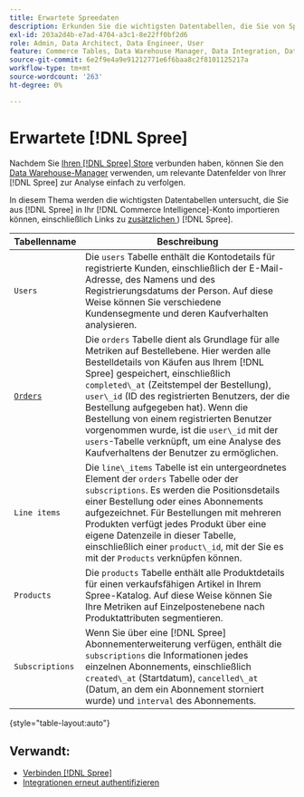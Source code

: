 ```yaml
---
title: Erwartete Spreedaten
description: Erkunden Sie die wichtigsten Datentabellen, die Sie von Spree in Ihr - [!DNL Commerce Intelligence]  importieren können.
exl-id: 203a2d4b-e7ad-4704-a3c1-8e22ff0bf2d6
role: Admin, Data Architect, Data Engineer, User
feature: Commerce Tables, Data Warehouse Manager, Data Integration, Data Import/Export
source-git-commit: 6e2f9e4a9e91212771e6f6baa8c2f8101125217a
workflow-type: tm+mt
source-wordcount: '263'
ht-degree: 0%

---
```


# Erwartete [!DNL Spree]

Nachdem Sie [Ihren [!DNL Spree] Store](../../../data-analyst/importing-data/integrations/spree.md) verbunden haben, können Sie den [Data Warehouse-Manager](../../data-warehouse-mgr/tour-dwm.md) verwenden, um relevante Datenfelder von Ihrer [!DNL Spree] zur Analyse einfach zu verfolgen.

In diesem Thema werden die wichtigsten Datentabellen untersucht, die Sie aus [!DNL Spree] in Ihr [!DNL Commerce Intelligence]-Konto importieren können, einschließlich Links zu [zusätzlichen ](https://guides.spreecommerce.org/developer/addresses.html#address)) [!DNL Spree].

| **Tabellenname** | **Beschreibung** |
|-----|-----|
| `Users` | Die `users` Tabelle enthält die Kontodetails für registrierte Kunden, einschließlich der E-Mail-Adresse, des Namens und des Registrierungsdatums der Person. Auf diese Weise können Sie verschiedene Kundensegmente und deren Kaufverhalten analysieren. |
| [`Orders`](https://guides.spreecommerce.org/developer/orders.html#overview) | Die `orders` Tabelle dient als Grundlage für alle Metriken auf Bestellebene. Hier werden alle Bestelldetails von Käufen aus Ihrem [!DNL Spree] gespeichert, einschließlich `completed\_at` (Zeitstempel der Bestellung), `user\_id` (ID des registrierten Benutzers, der die Bestellung aufgegeben hat). Wenn die Bestellung von einem registrierten Benutzer vorgenommen wurde, ist die `user\_id` mit der `users`-Tabelle verknüpft, um eine Analyse des Kaufverhaltens der Benutzer zu ermöglichen. |
| `Line items` | Die `line\_items` Tabelle ist ein untergeordnetes Element der `orders` Tabelle oder der `subscriptions`. Es werden die Positionsdetails einer Bestellung oder eines Abonnements aufgezeichnet. Für Bestellungen mit mehreren Produkten verfügt jedes Produkt über eine eigene Datenzeile in dieser Tabelle, einschließlich einer `product\_id`, mit der Sie es mit der `Products` verknüpfen können. |
| `Products` | Die `products` Tabelle enthält alle Produktdetails für einen verkaufsfähigen Artikel in Ihrem Spree-Katalog. Auf diese Weise können Sie Ihre Metriken auf Einzelpostenebene nach Produktattributen segmentieren. |
| `Subscriptions` | Wenn Sie über eine [!DNL Spree] Abonnementerweiterung verfügen, enthält die `subscriptions` die Informationen jedes einzelnen Abonnements, einschließlich `created\_at` (Startdatum), `cancelled\_at` (Datum, an dem ein Abonnement storniert wurde) und `interval` des Abonnements. |

{style="table-layout:auto"}

## Verwandt:

* [Verbinden [!DNL Spree]](../integrations/spree.md)
* [Integrationen erneut authentifizieren](https://experienceleague.adobe.com/docs/commerce-knowledge-base/kb/how-to/mbi-reauthenticating-integrations.html?lang=de)
